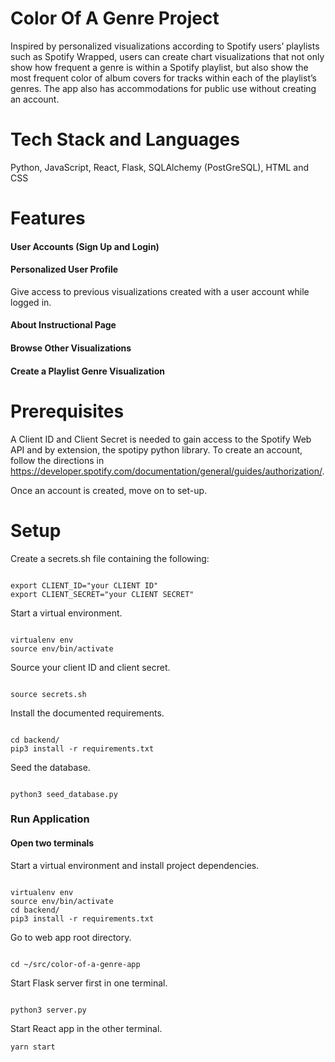 # Color Of A Genre Project
Inspired by personalized visualizations according to Spotify users’ playlists such as Spotify Wrapped, users can create chart visualizations that not only show how frequent a genre is within a Spotify playlist, but also show the most frequent color of album covers for tracks within each of the playlist’s genres. The app also has accommodations for public use without creating an account. 

# Tech Stack and Languages
Python, JavaScript, React, Flask, SQLAlchemy (PostGreSQL), HTML and CSS

# Features
#### User Accounts (Sign Up and Login)

#### Personalized User Profile 
Give access to previous visualizations created with a user account while logged in. 

#### About Instructional Page 

#### Browse Other Visualizations

#### Create a Playlist Genre Visualization

# Prerequisites
A Client ID and Client Secret is needed to gain access to the Spotify Web API and by extension, the spotipy python library. To create an account, follow the directions in https://developer.spotify.com/documentation/general/guides/authorization/.

Once an account is created, move on to set-up.

# Setup

Create a secrets.sh file containing the following:

```

export CLIENT_ID="your CLIENT ID"
export CLIENT_SECRET="your CLIENT SECRET"

```

Start a virtual environment.

```

virtualenv env
source env/bin/activate

```

Source your client ID and client secret. 

```

source secrets.sh

```

Install the documented requirements. 

```

cd backend/
pip3 install -r requirements.txt

```

Seed the database.

```

python3 seed_database.py

```

### Run Application

#### Open two terminals
Start a virtual environment and install project dependencies.

```

virtualenv env
source env/bin/activate
cd backend/
pip3 install -r requirements.txt

```

Go to web app root directory.

```

cd ~/src/color-of-a-genre-app

```

Start Flask server first in one terminal.

```

python3 server.py

```


Start React app in the other terminal.

```
yarn start

```